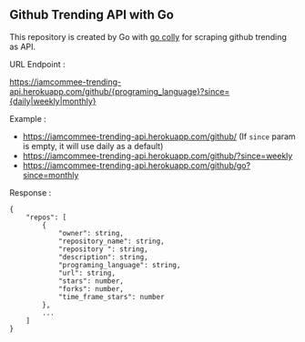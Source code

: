 Github Trending API with Go
---

This repository is created by Go with [go colly](http://go-colly.org/) for scraping github trending as API.

URL Endpoint : 

https://iamcommee-trending-api.herokuapp.com/github/{programing_language}?since={daily|weekly|monthly}

Example : 

- https://iamcommee-trending-api.herokuapp.com/github/ (If `since` param is empty, it will use daily as a default)
- https://iamcommee-trending-api.herokuapp.com/github/?since=weekly
- https://iamcommee-trending-api.herokuapp.com/github/go?since=monthly

Response :

```
{
    "repos": [
        {
            "owner": string,
            "repository_name": string,
            "repository ": string,
            "description": string,
            "programing_language": string,
            "url": string,
            "stars": number,
            "forks": number,
            "time_frame_stars": number
        },
        ...
    ]
}
```